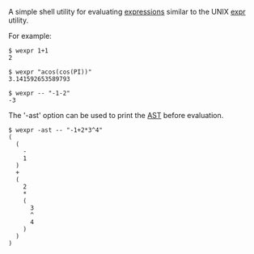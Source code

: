 A simple shell utility for evaluating [expressions](https://en.wikipedia.org/wiki/Expression_(mathematics))
similar to the UNIX [expr](https://en.wikipedia.org/wiki/Expr) utility.

For example:

```
$ wexpr 1+1
2
```

```
$ wexpr "acos(cos(PI))"
3.141592653589793
```


```
$ wexpr -- "-1-2"
-3
```

The '-ast' option can be used to print the [AST](https://en.wikipedia.org/wiki/Abstract_syntax_tree)
before evaluation.

```
$ wexpr -ast -- "-1+2*3^4"
(
  (
    -
    1
  )
  +
  (
    2
    *
    (
      3
      ^
      4
    )
  )
)
```



